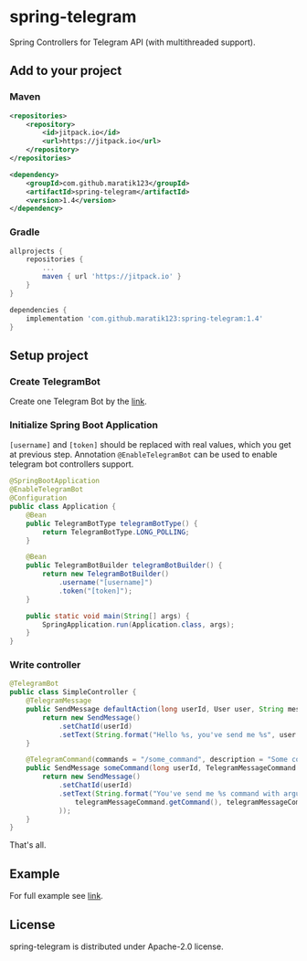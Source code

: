 # spring-telegram
Spring Controllers for Telegram API (with multithreaded support).

## Add to your project
### Maven
```xml
<repositories>
    <repository>
        <id>jitpack.io</id>
        <url>https://jitpack.io</url>
    </repository>
</repositories>
```

```xml
<dependency>
    <groupId>com.github.maratik123</groupId>
    <artifactId>spring-telegram</artifactId>
    <version>1.4</version>
</dependency>
```
### Gradle
```groovy
allprojects {
    repositories {
        ...
        maven { url 'https://jitpack.io' }
    }
}
```

```groovy
dependencies {
    implementation 'com.github.maratik123:spring-telegram:1.4'
}
```
## Setup project
### Create TelegramBot
Create one Telegram Bot by the [link](https://telegram.me/botfather).

### Initialize Spring Boot Application
`[username]` and `[token]` should be replaced with real values, which you get at previous step.
Annotation `@EnableTelegramBot` can be used to enable telegram bot controllers support.
```java
@SpringBootApplication
@EnableTelegramBot
@Configuration
public class Application {
    @Bean
    public TelegramBotType telegramBotType() {
        return TelegramBotType.LONG_POLLING;
    }

    @Bean
    public TelegramBotBuilder telegramBotBuilder() {
        return new TelegramBotBuilder()
            .username("[username]")
            .token("[token]");
    }

    public static void main(String[] args) {
        SpringApplication.run(Application.class, args);
    }
}
```

### Write controller
```java
@TelegramBot
public class SimpleController {
    @TelegramMessage
    public SendMessage defaultAction(long userId, User user, String message) {
        return new SendMessage()
            .setChatId(userId)
            .setText(String.format("Hello %s, you've send me %s", user.getFirstName(), message));
    }

    @TelegramCommand(commands = "/some_command", description = "Some command")
    public SendMessage someCommand(long userId, TelegramMessageCommand telegramMessageCommand) {
        return new SendMessage()
            .setChatId(userId)
            .setText(String.format("You've send me %s command with arguments: %s",
                telegramMessageCommand.getCommand(), telegramMessageCommand.getArgument()
            ));
    }
}
```
That's all.

## Example
For full example see [link](https://github.com/maratik123/spring-telegram-example).

## License
spring-telegram is distributed under Apache-2.0 license.
